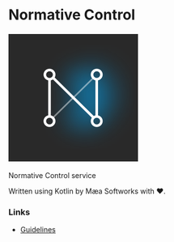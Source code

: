 # Normative Control

![Normative Control](resources/normative-control.svg)

Normative Control service

Written using Kotlin by Mæa Softworks with ❤.

### Links

- [Guidelines](resources/Guidelines.pdf)
